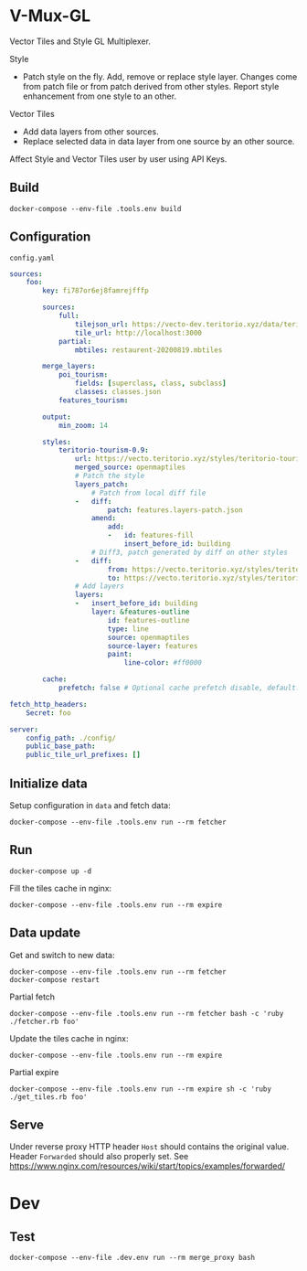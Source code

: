 # V-Mux-GL
Vector Tiles and Style GL Multiplexer.

Style
- Patch style on the fly. Add, remove or replace style layer. Changes come from patch file or from patch derived from other styles. Report style enhancement from one style to an other.

Vector Tiles
- Add data layers from other sources.
- Replace selected data in data layer from one source by an other source.

Affect Style and Vector Tiles user by user using API Keys.


## Build
```
docker-compose --env-file .tools.env build
```

## Configuration

`config.yaml`

```yaml
sources:
    foo:
        key: fi787or6ej8famrejfffp

        sources:
            full:
                tilejson_url: https://vecto-dev.teritorio.xyz/data/teritorio-dev.json
                tile_url: http://localhost:3000
            partial:
                mbtiles: restaurent-20200819.mbtiles

        merge_layers:
            poi_tourism:
                fields: [superclass, class, subclass]
                classes: classes.json
            features_tourism:

        output:
            min_zoom: 14

        styles:
            teritorio-tourism-0.9:
                url: https://vecto.teritorio.xyz/styles/teritorio-tourism-0.9/style.json
                merged_source: openmaptiles
                # Patch the style
                layers_patch:
                    # Patch from local diff file
                -   diff:
                        patch: features.layers-patch.json
                    amend:
                        add:
                        -   id: features-fill
                            insert_before_id: building
                    # Diff3, patch generated by diff on other styles
                -   diff:
                        from: https://vecto.teritorio.xyz/styles/teritorio-basic-dev/style.json
                        to: https://vecto.teritorio.xyz/styles/teritorio-tourism-dev/style.json
                # Add layers
                layers:
                -   insert_before_id: building
                    layer: &features-outline
                        id: features-outline
                        type: line
                        source: openmaptiles
                        source-layer: features
                        paint:
                            line-color: #ff0000

        cache:
            prefetch: false # Optional cache prefetch disable, default: true

fetch_http_headers:
    Secret: foo

server:
    config_path: ./config/
    public_base_path:
    public_tile_url_prefixes: []
```

## Initialize data
Setup configuration in `data` and fetch data:
```
docker-compose --env-file .tools.env run --rm fetcher
```

## Run
```
docker-compose up -d
```

Fill the tiles cache in nginx:
```
docker-compose --env-file .tools.env run --rm expire
```

## Data update

Get and switch to new data:
```
docker-compose --env-file .tools.env run --rm fetcher
docker-compose restart
```

Partial fetch
```
docker-compose --env-file .tools.env run --rm fetcher bash -c 'ruby ./fetcher.rb foo'
```

Update the tiles cache in nginx:
```
docker-compose --env-file .tools.env run --rm expire
```

Partial expire
```
docker-compose --env-file .tools.env run --rm expire sh -c 'ruby ./get_tiles.rb foo'
```

## Serve

Under reverse proxy HTTP header `Host` should contains the original value.
Header `Forwarded` should also properly set. See https://www.nginx.com/resources/wiki/start/topics/examples/forwarded/


# Dev

## Test

```
docker-compose --env-file .dev.env run --rm merge_proxy bash
```
